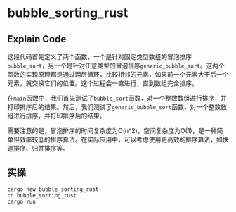 # bubble_sorting_rust

## Explain Code

这段代码首先定义了两个函数，一个是针对固定类型数组的冒泡排序`bubble_sort`，另一个是针对任意类型的冒泡排序`generic_bubble_sort`。这两个函数的实现原理都是通过两层循环，比较相邻的元素，如果前一个元素大于后一个元素，就交换它们的位置。这个过程会一直进行，直到数组完全排序。

在`main`函数中，我们首先测试了`bubble_sort`函数，对一个整数数组进行排序，并打印排序后的结果。然后，我们测试了`generic_bubble_sort`函数，对一个整数数组进行排序，并打印排序后的结果。

需要注意的是，冒泡排序的时间复杂度为O(n^2)，空间复杂度为O(1)，是一种简单但效率较低的排序算法。在实际应用中，可以考虑使用更高效的排序算法，如快速排序、归并排序等。

## 实操

```shell
cargo new bubble_sorting_rust
cd bubble_sorting_rust
cargo run
```
